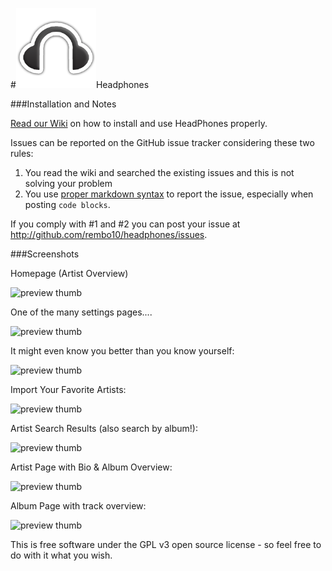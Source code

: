 #![preview thumb](https://github.com/rembo10/headphones/raw/master/data/images/headphoneslogo.png)Headphones

###Installation and Notes

[Read our Wiki](../../wiki) on how to install and use HeadPhones properly.

Issues can be reported on the GitHub issue tracker considering these two rules:

1. You read the wiki and searched the existing issues and this is not solving your problem
2. You use [proper markdown syntax](https://help.github.com/articles/github-flavored-markdown) to report the issue, especially when posting `code blocks`.

If you comply with #1 and #2 you can post your issue at http://github.com/rembo10/headphones/issues. 


###Screenshots

Homepage (Artist Overview)

![preview thumb](http://i.imgur.com/LZO9a.png)

One of the many settings pages....

![preview thumb](http://i.imgur.com/xcWNy.png)

It might even know you better than you know yourself:

![preview thumb](http://i.imgur.com/R7J0f.png)

Import Your Favorite Artists:

![preview thumb](http://i.imgur.com/6tZoC.png)

Artist Search Results (also search by album!):

![preview thumb](http://i.imgur.com/rIV0P.png)

Artist Page with Bio & Album Overview:

![preview thumb](http://i.imgur.com/SSil1.png)

Album Page with track overview:

![preview thumb](http://i.imgur.com/kcjES.png)


This is free software under the GPL v3 open source license - so feel free to do with it what you wish.
